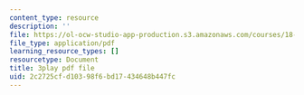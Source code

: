 ```yaml
---
content_type: resource
description: ''
file: https://ol-ocw-studio-app-production.s3.amazonaws.com/courses/18-06sc-linear-algebra-fall-2011/2c2725cfd10398f6bd17434648b447fc_0h43aV4aH7I.pdf
file_type: application/pdf
learning_resource_types: []
resourcetype: Document
title: 3play pdf file
uid: 2c2725cf-d103-98f6-bd17-434648b447fc
---
```

